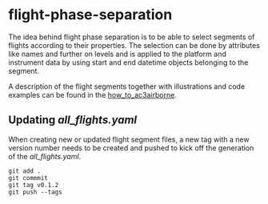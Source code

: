 # flight-phase-separation

The idea behind flight phase separation is to be able to select segments of flights according to their properties. The selection can be done by attributes like names and further on levels and is applied to the platform and instrument data by using start and end datetime objects belonging to the segment.


A description of the flight segments together with illustrations and code examples can be found in the [how_to_ac3airborne](https://igmk.github.io/how_to_ac3airborne/flight_tracks.html).

## Updating *all_flights.yaml*
When creating new or updated flight segment files, a new tag with a new version number needs to be created and pushed to kick off the generation of the *all_flights.yaml*.

```
git add .
git commmit
git tag v0.1.2
git push --tags
```
